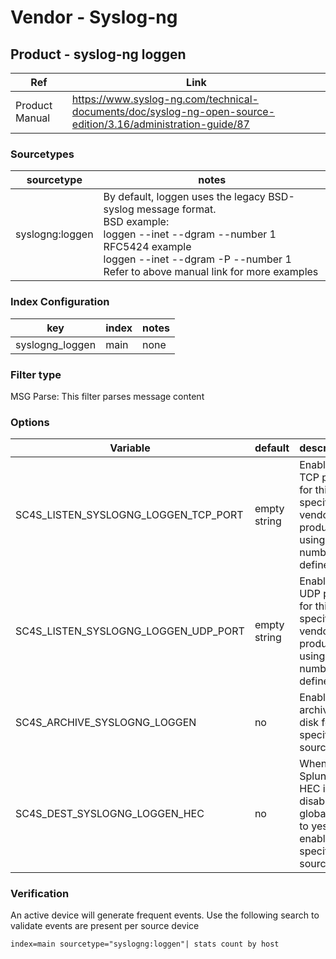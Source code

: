 # Vendor - Syslog-ng

## Product -  syslog-ng loggen

| Ref            | Link                                                                                                    |
|----------------|---------------------------------------------------------------------------------------------------------|
| Product Manual | https://www.syslog-ng.com/technical-documents/doc/syslog-ng-open-source-edition/3.16/administration-guide/87   |


### Sourcetypes

| sourcetype     | notes                                                                                                   |
|----------------|---------------------------------------------------------------------------------------------------------|
| syslogng:loggen | By default, loggen uses the legacy BSD-syslog message format.<br>BSD example:<br> loggen --inet --dgram --number 1 <ip> <port><br>RFC5424 example<br>loggen --inet --dgram -P --number 1 <ip> <port><br>Refer to above manual link for more examples                                                                                                   |


### Index Configuration

| key            | index          | notes          |
|----------------|----------------|----------------|
| syslogng_loggen | main          | none          |

### Filter type

MSG Parse: This filter parses message content

### Options

| Variable       | default        | description    |
|----------------|----------------|----------------|
| SC4S_LISTEN_SYSLOGNG_LOGGEN_TCP_PORT      | empty string      | Enable a TCP port for this specific vendor product using the number defined |
| SC4S_LISTEN_SYSLOGNG_LOGGEN_UDP_PORT      | empty string      | Enable a UDP port for this specific vendor product using the number defined |
| SC4S_ARCHIVE_SYSLOGNG_LOGGEN | no | Enable archive to disk for this specific source |
| SC4S_DEST_SYSLOGNG_LOGGEN_HEC | no | When Splunk HEC is disabled globally set to yes to enable this specific source | 

### Verification

An active device will generate frequent events. Use the following search to validate events are present per source device

```
index=main sourcetype="syslogng:loggen"| stats count by host
```
